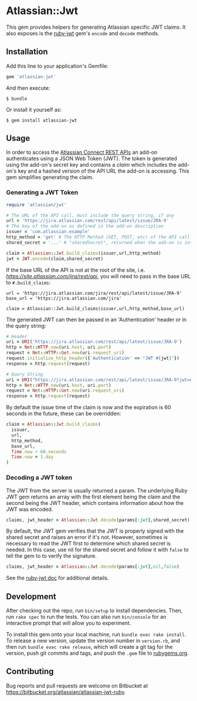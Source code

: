 # Atlassian::Jwt

This gem provides helpers for generating Atlassian specific JWT
claims. It also exposes is the
[ruby-jwt](https://github.com/jwt/ruby-jwt) gem's `encode` and `decode`
methods.

## Installation

Add this line to your application's Gemfile:

```ruby
gem 'atlassian-jwt'
```

And then execute:

    $ bundle

Or install it yourself as:

    $ gem install atlassian-jwt

## Usage

In order to access the
[Atlassian Connect REST APIs](https://developer.atlassian.com/static/connect/docs/latest/rest-apis/)
an add-on authenticates using a JSON Web Token (JWT). The token is
generated using the add-on's secret key and contains a *claim* which
includes the add-on's key and a hashed version of the API URL the
add-on is accessing. This gem simplifies generating the claim.

### Generating a JWT Token

```ruby
require 'atlassian/jwt'

# The URL of the API call, must include the query string, if any
url = 'https://jira.atlassian.com/rest/api/latest/issue/JRA-9'
# The key of the add-on as defined in the add-on description
issuer = 'com.atlassian.example'
http_method = 'get' # The HTTP Method (GET, POST, etc) of the API call
shared_secret = '...' # "sharedSecret", returned when the add-on is installed.

claim = Atlassian::Jwt.build_claims(issuer,url,http_method)
jwt = JWT.encode(claim,shared_secret)
```

If the base URL of the API is not at the root of the site,
i.e. *https://site.atlassian.com/jira/rest/api*, you will need to pass
in the base URL to `#.build_claims`:

```
url = 'https://jira.atlassian.com/jira/rest/api/latest/issue/JRA-9'
base_url = 'https://jira.atlassian.com/jira'

claim = Atlassian::Jwt.build_claims(issuer,url,http_method,base_url)
```

The generated JWT can then be passed in an 'Authentication' header or
in the query string:

```ruby
# Header
uri = URI('https://jira.atlassian.com/rest/api/latest/issue/JRA-9')
http = Net::HTTP.new(uri.host, uri.port)
request = Net::HTTP::Get.new(uri.request_uri)
request.initialize_http_header({'Authentication' => "JWT #{jwt}"})
response = http.request(request)
```

```ruby
# Query String
uri = URI("https://jira.atlassian.com/rest/api/latest/issue/JRA-9?jwt=#{jwt}")
http = Net::HTTP.new(uri.host, uri.port)
request = Net::HTTP::Get.new(uri.request_uri)
response = http.request(request)
```

By default the issue time of the claim is now and the expiration is 60
seconds in the future, these can be overridden:

```ruby
claim = Atlassian::Jwt.build_claims(
  issuer,
  url,
  http_method,
  base_url,
  Time.now - 60.seconds
  Time.now + 1.day
)
```

### Decoding a JWT token

The JWT from the server is usually returned a param. The underlying
Ruby JWT gem returns an array with the first element being the claim
and the second being the JWT header, which contains information about
how the JWT was encoded.

```ruby
claims, jwt_header = Atlassian::Jwt.decode(params[:jwt],shared_secret)
```

By default, the JWT gem verifies that the JWT is properly signed with
the shared secret and raises an error if it's not. However, sometimes
is necessary to read the JWT first to determine which shared secret is
needed. In this case, use nil for the shared secret and follow it with
`false` to tell the gem to to verify the signature.

```ruby
claims, jwt_header = Atlassian::Jwt.decode(params[:jwt],nil,false)
```

See the [ruby-jwt doc](https://github.com/jwt/ruby-jwt) for additional
details.

## Development

After checking out the repo, run `bin/setup` to install dependencies. Then, run `rake spec` to run the tests. You can also run `bin/console` for an interactive prompt that will allow you to experiment.

To install this gem onto your local machine, run `bundle exec rake install`. To release a new version, update the version number in `version.rb`, and then run `bundle exec rake release`, which will create a git tag for the version, push git commits and tags, and push the `.gem` file to [rubygems.org](https://rubygems.org).

## Contributing

Bug reports and pull requests are welcome on Bitbucket at
https://bitbucket.org/atlassian/atlassian-jwt-ruby.
